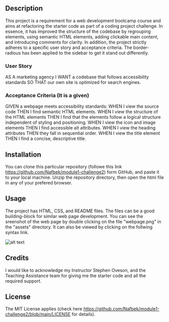 # <Week One Code Refactor Challenge II>

## Description

This project is a requirement for a web development bootcamp course and aims at refactoring the starter code as part of a coding project challenge. In essence, it has improved the structure of the codebase by regrouping elements, using semantic HTML elements, adding clickable main content, and introducing comments for clarity. In addition, the project strictly adheres to a specific user story and acceptance criteria. The border-radious has been applied to the sidebar to get it stand out differently.

### User Story

AS A marketing agency
I WANT a codebase that follows accessibility standards
SO THAT our own site is optimized for search engines.

###  Acceptance Criteria (It is a given)

GIVEN a webpage meets accessibility standards:
WHEN I view the source code
THEN I find semantic HTML elements.
WHEN I view the structure of the HTML elements
THEN I find that the elements follow a logical structure independent of styling and positioning.
WHEN I view the icon and image elements
THEN I find accessible alt attributes.
WHEN I view the heading attributes
THEN they fall in sequential order.
WHEN I view the title element
THEN I find a concise, descriptive title.

## Installation

You can clone this particular repository (followe this link  https://github.com/Nafbek/module1-challenge2) form GitHub, and paste it to your local machine. Unzip the repository directory, then open the html file in any of your prefered browser. 

## Usage

The project has HTML, CSS, and README files. The files can be a good building-block for similar web page development. You can see the sreenshot of the web page by double clicking on the file "webpage.png" in the "assets" directory. It can also be viewed by clicking on the follwing syntax link.

![alt text](/assets/images/webpage.png)


## Credits

I would like to acknowledge my Instructor Stephen Oveson, and the Teaching Assistance team for giving me the starter code and all the required support. 


## License

The MIT License applies (check here https://github.com/Nafbek/module1-challenge2/blob/main/LICENSE for details).